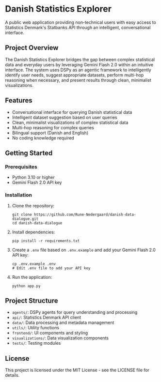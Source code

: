 # Danish Statistics Explorer

A public web application providing non-technical users with easy access to Statistics Denmark's Statbanks API through an intelligent, conversational interface.

## Project Overview

The Danish Statistics Explorer bridges the gap between complex statistical data and everyday users by leveraging Gemini Flash 2.0 within an intuitive interface. The system uses DSPy as an agentic framework to intelligently identify user needs, suggest appropriate datasets, perform multi-hop reasoning when necessary, and present results through clean, minimalist visualizations.

## Features

- Conversational interface for querying Danish statistical data
- Intelligent dataset suggestion based on user queries
- Clean, minimalist visualizations of complex statistical data
- Multi-hop reasoning for complex queries
- Bilingual support (Danish and English)
- No coding knowledge required

## Getting Started

### Prerequisites

- Python 3.10 or higher
- Gemini Flash 2.0 API key

### Installation

1. Clone the repository:
   ```
   git clone https://github.com/Rune-Nedergaard/danish-data-dialogue.git
   cd danish-data-dialogue
   ```

2. Install dependencies:
   ```
   pip install -r requirements.txt
   ```

3. Create a `.env` file based on `.env.example` and add your Gemini Flash 2.0 API key:
   ```
   cp .env.example .env
   # Edit .env file to add your API key
   ```

4. Run the application:
   ```
   python app.py
   ```

## Project Structure

- `agents/`: DSPy agents for query understanding and processing
- `api/`: Statistics Denmark API client
- `data/`: Data processing and metadata management
- `utils/`: Utility functions
- `frontend/`: UI components and styling
- `visualizations/`: Data visualization components
- `tests/`: Testing modules

## License

This project is licensed under the MIT License - see the LICENSE file for details. 
